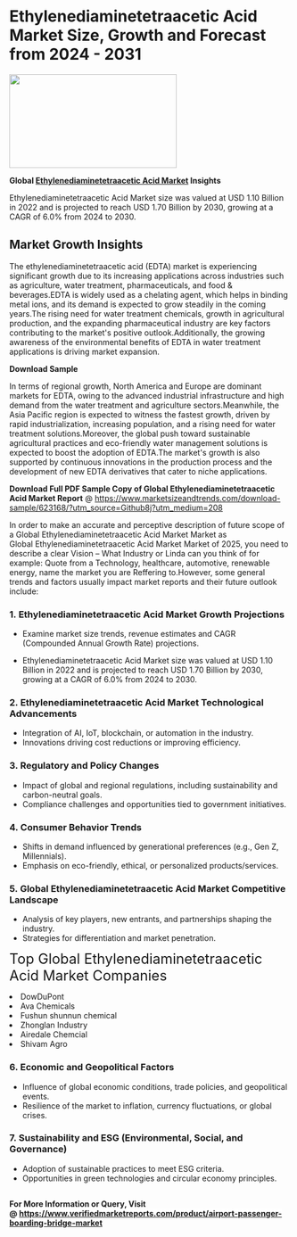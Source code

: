 <H1>Ethylenediaminetetraacetic Acid Market Size, Growth and Forecast from 2024 - 2031</H1><img class="aligncenter size-medium wp-image-584254" src="https://thirdeyenews.in/wp-content/uploads/2024/09/Global-Market-Research-300x168.jpeg" alt="" width="300" height="168" /><p><strong>Global&nbsp;<a href="https://www.marketsizeandtrends.com/download-sample/623168/?utm_source=Github8j?utm_medium=208">Ethylenediaminetetraacetic Acid Market</a> Insights</strong></p><p>Ethylenediaminetetraacetic Acid Market size was valued at USD 1.10 Billion in 2022 and is projected to reach USD 1.70 Billion by 2030, growing at a CAGR of 6.0% from 2024 to 2030.</p><p><h2>Market Growth Insights</h2> <p>The ethylenediaminetetraacetic acid (EDTA) market is experiencing significant growth due to its increasing applications across industries such as agriculture, water treatment, pharmaceuticals, and food & beverages.EDTA is widely used as a chelating agent, which helps in binding metal ions, and its demand is expected to grow steadily in the coming years.The rising need for water treatment chemicals, growth in agricultural production, and the expanding pharmaceutical industry are key factors contributing to the market's positive outlook.Additionally, the growing awareness of the environmental benefits of EDTA in water treatment applications is driving market expansion.</p> <p><strong>Download Sample</strong></p> <p>In terms of regional growth, North America and Europe are dominant markets for EDTA, owing to the advanced industrial infrastructure and high demand from the water treatment and agriculture sectors.Meanwhile, the Asia Pacific region is expected to witness the fastest growth, driven by rapid industrialization, increasing population, and a rising need for water treatment solutions.Moreover, the global push toward sustainable agricultural practices and eco-friendly water management solutions is expected to boost the adoption of EDTA.The market's growth is also supported by continuous innovations in the production process and the development of new EDTA derivatives that cater to niche applications.</p> <p><span class=""><strong>Download Full PDF Sample Copy of Global Ethylenediaminetetraacetic Acid Market Report</strong> @ <a href="https://www.marketsizeandtrends.com/download-sample/623168/?utm_source=Github8j?utm_medium=208" target="_blank">https://www.marketsizeandtrends.com/download-sample/623168/?utm_source=Github8j?utm_medium=208</a></span></p><p>In order to make an accurate and perceptive description of future scope of a Global&nbsp;Ethylenediaminetetraacetic Acid Market Market as Global&nbsp;Ethylenediaminetetraacetic Acid Market Market of 2025, you need to describe a clear Vision &ndash; What Industry or Linda can you think of for example: Quote from a Technology, healthcare, automotive, renewable energy, name the market you are Reffering to.However, some general trends and factors usually impact market reports and their future outlook include:</p><h3>1.&nbsp;<strong>Ethylenediaminetetraacetic Acid Market Growth Projections</strong></h3><ul><li>Examine market size trends, revenue estimates and CAGR (Compounded Annual Growth Rate) projections.</li><li><p>Ethylenediaminetetraacetic Acid Market size was valued at USD 1.10 Billion in 2022 and is projected to reach USD 1.70 Billion by 2030, growing at a CAGR of 6.0% from 2024 to 2030.</p></li></ul><h3>2.&nbsp;<strong>Ethylenediaminetetraacetic Acid Market Technological Advancements</strong></h3><ul><li>Integration of AI, IoT, blockchain, or automation in the industry.</li><li>Innovations driving cost reductions or improving efficiency.</li></ul><h3>3.&nbsp;<strong>Regulatory and Policy Changes</strong></h3><ul><li>Impact of global and regional regulations, including sustainability and carbon-neutral goals.</li><li>Compliance challenges and opportunities tied to government initiatives.</li></ul><h3>4.&nbsp;<strong>Consumer Behavior Trends</strong></h3><ul><li>Shifts in demand influenced by generational preferences (e.g., Gen Z, Millennials).</li><li>Emphasis on eco-friendly, ethical, or personalized products/services.</li></ul><h3>5.&nbsp;<strong>Global Ethylenediaminetetraacetic Acid Market Competitive Landscape</strong></h3><ul><li>Analysis of key players, new entrants, and partnerships shaping the industry.</li><li>Strategies for differentiation and market penetration.</li></ul><p data-pm-slice="1 1 []"><span style="color: inherit; font-family: inherit; font-size: 25px;">Top Global Ethylenediaminetetraacetic Acid Market Companies</span></p><div class="" data-test-id=""><p><li>DowDuPont</li><li> Ava Chemicals</li><li> Fushun shunnun chemical</li><li> Zhonglan Industry</li><li> Airedale Chemcial</li><li> Shivam Agro</li></p></div><h3>6.&nbsp;<strong>Economic and Geopolitical Factors</strong></h3><ul><li>Influence of global economic conditions, trade policies, and geopolitical events.</li><li>Resilience of the market to inflation, currency fluctuations, or global crises.</li></ul><h3>7.&nbsp;<strong>Sustainability and ESG (Environmental, Social, and Governance)</strong></h3><ul><li>Adoption of sustainable practices to meet ESG criteria.</li><li>Opportunities in green technologies and circular economy principles.</li></ul><h2><strong style="font-size: 14px;">For More Information or Query, Visit @&nbsp;</strong><a style="background-color: #ffffff; font-size: 14px;" href="https://www.marketsizeandtrends.com/report/ethylenediaminetetraacetic-acid-market/" target="_blank">https://www.verifiedmarketreports.com/product/airport-passenger-boarding-bridge-market</a></h2>